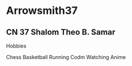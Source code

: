 # Arrowsmith37
## CN 37 **Shalom** **Theo** **B.** **Samar**
Hobbies

Chess
Basketball
Running
Codm
Watching Anime
